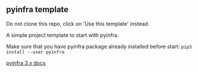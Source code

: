 ## pyinfra template

Do not clone this repo, click on 'Use this template' instead.

A simple project template to start with pyinfra.

Make sure that you have pyinfra package already installed before start: `pip3 install --user pyinfra`

[pyinfra 3.x docs](https://docs.pyinfra.com/en/3.x/)
